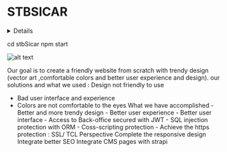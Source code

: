 # STBSICAR

<details>
  <>To run the project access "stbSicar" folder and run "npm start"</summary>
    </details>

cd stbSicar
 npm start
 



 
![alt text](https://scontent.ftun4-1.fna.fbcdn.net/v/t1.15752-9/274792960_633906931034025_9137843101732812150_n.png?_nc_cat=106&ccb=1-5&_nc_sid=ae9488&_nc_ohc=mP-_ktBzPUUAX_z-4Ej&_nc_ht=scontent.ftun4-1.fna&oh=03_AVLWuoz4hUSw63WYLvRl3j2ZOQny7tg4hu56IWwmM-teoQ&oe=6242A7FA)



Our goal is to create a friendly website from scratch with trendy design (vector art ,comfortable colors and better user experience and design).
our solutions and what we used :
        Design not friendly to use
- Bad user interface and experience 
- Colors are not comfortable to the eyes
What we have accomplished
         - Better and more trendy design
         - Better user experience
         - Better user interface
         -  Access to Back-office secured with JWT
         -  SQL injection protection with ORM
         -  Coss-scripting protection
         - Achieve the https protection : SSL/ TCL
Perspective
          Complete the responsive design
          Integrate better SEO
          Integrate CMS pages with strapi  
